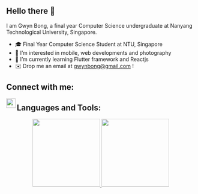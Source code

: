 ## Hello there 👋 </br>
I am Gwyn Bong, a final year Computer Science undergraduate at Nanyang Technological University, Singapore. </br>
- 🎓 Final Year Computer Science Student at NTU, Singapore
- 👀 I’m interested in mobile, web developments and photography
- 🌱 I’m currently learning Flutter framework and Reactjs
- ✉️ Drop me an email at gwynbong@gmail.com !

## Connect with me:
[<img align="left" alt="gwynbxm" width="25px" src=""/>][linkedin]

## Languages and Tools:
[linkedin]: https://linkedin.com/in/gwyn-bxm


<p align="center">
<a href="https://github.com/gwynbxm">
  <img height="180em" src="https://github-readme-stats-eight-theta.vercel.app/api?username=gwynbxm&show_icons=true&theme=algolia&include_all_commits=true&count_private=true"/>
  <img height="180em" src="https://github-readme-stats-eight-theta.vercel.app/api/top-langs/?username=AVS1508&layout=compact&langs_count=8&theme=dracula"/>
</a>
</p>

